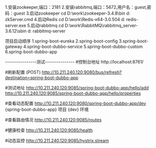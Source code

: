 1.安装zookeeper,端口：2181
2.安装rabbitmq,端口：5672,用户名：guest,密码：guest
3.启动zookeeper
cd D:\work\zookeeper-3.4.8\bin
d:
zkServer.cmd
4.启动Redis
cd D:\work\Redis-x64-3.0.504
d:
redis-server.exe
5.启动rabbitmq
cd D:\work\RabbitMQ\rabbitmq_server-3.6.12\sbin
d:
rabbitmq-server

项目启动顺序
1.spring-boot-eureka
2.spring-boot-config
3.spring-boot-gateway
4.spring-boot-dubbo-service
5.spring-boot-dubbo-custom
6.spring-boot-dubbo-app	

----------------测试---------------
#控制台地址
http://localhost:8761/

#刷新配置
(POST) http://10.211.240.120:9080/bus/refresh?destination=spring-boot-dubbo-app

#测试地址
http://10.211.240.120:9085/spring-boot-dubbo-app/hello/add
http://10.211.240.120:9085/spring-boot-dubbo-app/hello/properties

#查看动态配置
http://10.211.240.120:9080/spring-boot-dubbo-app/dev
{spring-boot-dubbo-app} 项目
{dev} 环境 

#查看路由情况
http://10.211.240.120:9085/routes

#健康检查
http://10.211.240.120:9085/health

#动态监控
http://10.211.240.120:9085/hystrix.stream



